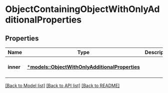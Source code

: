 # ObjectContainingObjectWithOnlyAdditionalProperties

## Properties
Name | Type | Description | Notes
------------ | ------------- | ------------- | -------------
**inner** | [***models::ObjectWithOnlyAdditionalProperties**](ObjectWithOnlyAdditionalProperties.md) |  | [optional] [default to None]

[[Back to Model list]](../README.md#documentation-for-models) [[Back to API list]](../README.md#documentation-for-api-endpoints) [[Back to README]](../README.md)


